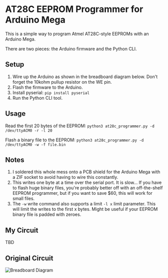 # AT28C EEPROM Programmer for Arduino Mega

This is a simple way to program Atmel AT28C-style EEPROMs with an Arduino Mega.

There are two pieces: the Arduino firmware and the Python CLI.

## Setup

1) Wire up the Arduino as shown in the breadboard diagram below. Don't forget the 10kohm pullup resistor on the WE pin.
2) Flash the firmware to the Arduino.
3) Install pyserial: `pip install pyserial`
4) Run the Python CLI tool.

## Usage

Read the first 20 bytes of the EEPROM:
`python3 at28c_programmer.py -d /dev/ttyACM0 -r -l 20`

Flash a binary file to the EEPROM:
`python3 at28c_programmer.py -d /dev/ttyACM0 -w -f file.bin`

## Notes

1. I soldered this whole mess onto a PCB shield for the Arduino Mega with a ZIF socket to avoid having to wire this constantly.
2. This writes one byte at a time over the serial port. It is slow... If you have to flash huge binary files, you're probably better off with an off-the-shelf EEPROM programmer, but if you want to save $60, this will work for small files.
3. The `-w` write command also supports a limit `-l x` limit parameter. This will limit the writes to the first x bytes. Might be useful if your EEPROM binary file is padded with zeroes.

## My Circuit

TBD

## Original Circuit

![Breadboard Diagram](at28c_programmer_bb.png)


